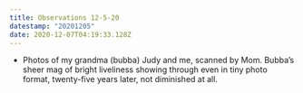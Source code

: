 ```yaml
---
title: Observations 12-5-20
datestamp: "20201205"
date: 2020-12-07T04:19:33.128Z
---
```

- Photos of my grandma (bubba) Judy and me, scanned by Mom. Bubba’s sheer mag of bright liveliness showing through even in tiny photo format, twenty-five years later, not diminished at all.